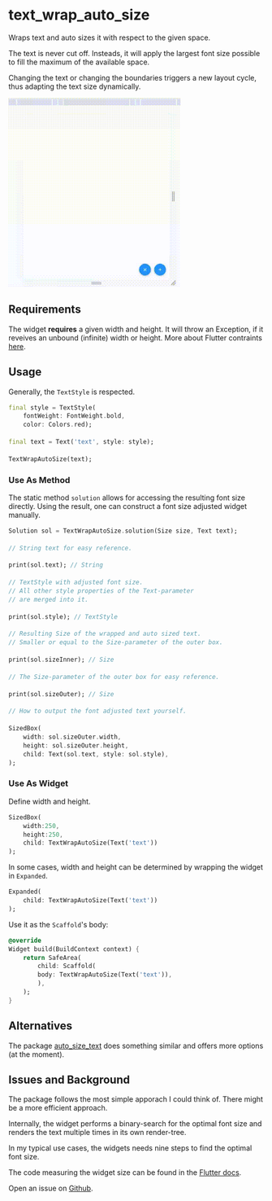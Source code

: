 # text_wrap_auto_size

Wraps text and auto sizes it with respect to the given space.

The text is never cut off. Insteads, it will apply the largest font size possible to fill the maximum of the available space.

Changing the text or changing the boundaries triggers a new layout cycle, thus adapting the text size dynamically.

![](screen-capture.gif)

## Requirements 

The widget **requires** a given width and height. It will throw an Exception, if it reveives an unbound (infinite) width or height. More about Flutter contraints [here](https://docs.flutter.dev/ui/layout/constraints).

## Usage

Generally, the `TextStyle` is respected.

```dart
final style = TextStyle(
    fontWeight: FontWeight.bold, 
    color: Colors.red);

final text = Text('text', style: style);

TextWrapAutoSize(text);
```

### Use As Method

The static method `solution` allows for accessing the resulting font size directly. 
Using the result, one can construct a font size adjusted widget manually.

```dart
Solution sol = TextWrapAutoSize.solution(Size size, Text text);

// String text for easy reference.

print(sol.text); // String 

// TextStyle with adjusted font size.  
// All other style properties of the Text-parameter 
// are merged into it.

print(sol.style); // TextStyle 

// Resulting Size of the wrapped and auto sized text.
// Smaller or equal to the Size-parameter of the outer box.

print(sol.sizeInner); // Size

// The Size-parameter of the outer box for easy reference.

print(sol.sizeOuter); // Size

// How to output the font adjusted text yourself.

SizedBox(
    width: sol.sizeOuter.width,
    height: sol.sizeOuter.height,
    child: Text(sol.text, style: sol.style),
);
```

### Use As Widget

Define width and height.

```dart
SizedBox(
    width:250,
    height:250,
    child: TextWrapAutoSize(Text('text'))
);
```

In some cases, width and height can be determined by wrapping the widget in `Expanded`.

```dart
Expanded(
    child: TextWrapAutoSize(Text('text'))
);
```

Use it as the `Scaffold`'s body:

```dart
@override
Widget build(BuildContext context) {
    return SafeArea(
        child: Scaffold(
        body: TextWrapAutoSize(Text('text')),
        ),
    );
}
```

## Alternatives

The package [auto_size_text](https://pub.dev/packages/auto_size_text) does something similar and offers more options (at the moment).

## Issues and Background

The package follows the most simple apporach I could think of. There might be a more efficient approach.

Internally, the widget performs a binary-search for the optimal font size and renders the text multiple times in its own render-tree.

In my typical use cases, the widgets needs nine steps to find the optimal font size.

The code measuring the widget size can be found in the [Flutter docs](https://api.flutter.dev/flutter/widgets/BuildOwner-class.html).

Open an issue on [Github](https://github.com/xErik/text_wrap_auto_size/issues).
